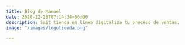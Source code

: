```yaml
---
title: Blog de Manuel
date: 2020-12-28T07:14:34+00:00
description: Sait tienda en línea digitaliza tu proceso de ventas.
image: "/images/logotienda.png"

---
```

